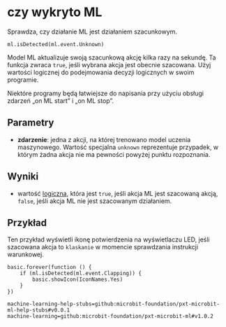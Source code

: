 # czy wykryto ML

Sprawdza, czy działanie ML jest działaniem szacunkowym.

```sig
ml.isDetected(ml.event.Unknown)
```

Model ML aktualizuje swoją szacunkową akcję kilka razy na sekundę. Ta funkcja zwraca `true`, jeśli wybrana akcja jest obecnie szacowana. Użyj wartości logicznej do podejmowania decyzji logicznych w swoim programie.

Niektóre programy będą łatwiejsze do napisania przy użyciu obsługi zdarzeń „on ML start” i „on ML stop”.

## Parametry

- **zdarzenie**: jedna z akcji, na której trenowano model uczenia maszynowego. Wartość specjalna `unknown` reprezentuje przypadek, w którym żadna akcja nie ma pewności powyżej punktu rozpoznania.

## Wyniki

- wartość [logiczna](/types/boolean), która jest `true`, jeśli akcja ML jest szacowaną akcją, `false`, jeśli akcja ML nie jest szacowanym działaniem.

## Przykład

Ten przykład wyświetli ikonę potwierdzenia na wyświetlaczu LED, jeśli szacowana akcja to `klaskanie` w momencie sprawdzania instrukcji warunkowej.

```blocks
basic.forever(function () {
    if (ml.isDetected(ml.event.Clapping)) {
        basic.showIcon(IconNames.Yes)
    }
})
```

```package
machine-learning-help-stubs=github:microbit-foundation/pxt-microbit-ml-help-stubs#v0.0.1
machine-learning=github:microbit-foundation/pxt-microbit-ml#v1.0.2
```
